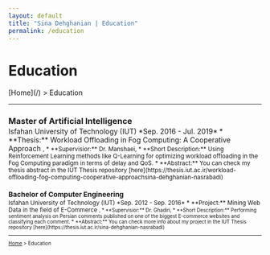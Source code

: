 ```yaml
---
layout: default
title: "Sina Dehghanian | Education"
permalink: /education
---
```

<h1>Education</h1>
[Home](/) > Education

---   

<h3 style="margin-bottom:2px;">Master of Artificial Intelligence</h3>
Isfahan University of Technology&nbsp;(IUT)   
*Sep. 2016 - Jul. 2019*   
* **<span style="cursor: pointer;" data-bs-toggle="tooltip" data-bs-placement="top">Thesis:</span>** 
  Workload Offloading in Fog Computing: A Cooperative Approach <small class="text-secondary">, 
* **<span style="cursor: pointer;" data-bs-toggle="tooltip" data-bs-placement="top">Supervisior:</span>** Dr. Manshaei,
* **<span style="cursor: pointer;" data-bs-toggle="tooltip" data-bs-placement="top">Short Description:</span>**
Using Reinforcement Learning methods like Q-Learning for optimizing workload offloading in the
Fog Computing paradigm in terms of delay and QoS.
* **<span style="cursor: pointer;" data-bs-toggle="tooltip" data-bs-placement="top">Abstract:</span>** You can check my thesis abstract in the IUT Thesis repository [here](https://thesis.iut.ac.ir/workload-offloading-fog-computing-cooperative-approachsina-dehghanian-nasrabadi)

<h3 style="margin-bottom:2px;">Bachelor of Computer Engineering</h3>
Isfahan University of Technology&nbsp;(IUT)   
*Sep. 2012 - Sep. 2016*   
* **<span style="cursor: pointer;" data-bs-toggle="tooltip" data-bs-placement="top">Project:</span>** 
  Mining Web Data in the field of E-Commerce <small class="text-secondary">, 
* **<span style="cursor: pointer;" data-bs-toggle="tooltip" data-bs-placement="top">Supervisior:</span>** Dr. Ghadiri,
* **<span style="cursor: pointer;" data-bs-toggle="tooltip" data-bs-placement="top">Short Description:</span>**
Performing sentiment analysis on Persian comments published on one of the biggest E-commerce
websites and classifying each comment.
* **<span style="cursor: pointer;" data-bs-toggle="tooltip" data-bs-placement="top">Abstract:</span>** You can check more info about my project in the IUT Thesis repository [here](https://thesis.iut.ac.ir/sina-dehghanian-nasrabadi)


---   

[Home](/) > Education